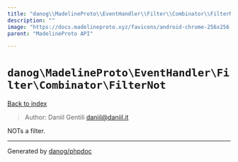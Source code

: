 ```yaml
---
title: "danog\\MadelineProto\\EventHandler\\Filter\\Combinator\\FilterNot: NOTs a filter."
description: ""
image: "https://docs.madelineproto.xyz/favicons/android-chrome-256x256.png"
parent: "MadelineProto API"

---
```

# `danog\MadelineProto\EventHandler\Filter\Combinator\FilterNot`
[Back to index](../../../../../index.html)

> Author: Daniil Gentili <daniil@daniil.it>  
  

NOTs a filter.  



---
Generated by [danog/phpdoc](https://phpdoc.daniil.it)
